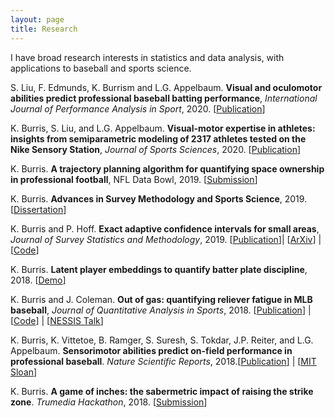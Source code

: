 ```yaml
---
layout: page
title: Research
---
```


I have broad research interests in statistics and data analysis, with applications to baseball and sports science.

S. Liu, F. Edmunds, K. Burrism and L.G. Appelbaum. **Visual and oculomotor abilities predict
professional baseball batting performance**, *International Journal of Performance Analysis in Sport*, 2020.
[[Publication](https://righteye.com/wp-content/uploads/2020/09/2020_Liu_etal_IJPAS.pdf)]

K. Burris, S. Liu, and L.G. Appelbaum. **Visual-motor expertise in athletes: insights from semiparametric modeling of 2317 athletes tested on the Nike Sensory Station**, *Journal of Sports Sciences*, 2020.
[[Publication](https://pubmed.ncbi.nlm.nih.gov/31782684/)]

K. Burris. **A trajectory planning algorithm for quantifying space ownership in professional football**, NFL Data Bowl, 2019. [[Submission](https://github.com/burrisk/Big-Data-Bowl/blob/master/Paper/NFL_Space_Creation.pdf)]

K. Burris. **Advances in Survey Methodology and Sports Science**, 2019.
[[Dissertation](https://dukespace.lib.duke.edu/dspace/handle/10161/19862)]

K. Burris and P. Hoff. **Exact adaptive confidence intervals for small areas**, *Journal of Survey Statistics and Methodology*, 2019. [[Publication](https://academic.oup.com/jssam/article/8/2/206/5487464)]\|  [[ArXiv](https://arxiv.org/abs/1809.09159)] \| 
[[Code](https://github.com/burrisk/fabci)]

K. Burris. **Latent player embeddings to quantify batter plate discipline**, 2018. [[Demo](https://github.com/burrisk/PitchWise_Demo)]

K. Burris and J. Coleman. **Out of gas: quantifying reliever fatigue in MLB baseball**, *Journal of Quantitative Analysis in Sports*, 2018. [[Publication](https://www.degruyter.com/view/j/jqas.2018.14.issue-2/jqas-2018-0007/jqas-2018-0007.xml)]
\| [[Code](https://github.com/burrisk/Relief-Fatigue)] \|
[[NESSIS Talk](https://www.youtube.com/watch?v=umdYkPLLEqo)]

K. Burris, K. Vittetoe, B. Ramger, S. Suresh, S. Tokdar, J.P. Reiter, and L.G. Appelbaum.  **Sensorimotor abilities predict on-field performance in professional baseball**. *Nature Scientific Reports*, 2018.[[Publication](https://www.nature.com/articles/s41598-017-18565-7)] \| 
[[MIT Sloan](http://www.sloansportsconference.com/content/eye-ball-relationship-sensorimotor-abilities-field-performance-professional-baseball/)]

K. Burris. **A game of inches: the sabermetric impact of raising the strike zone**. *Trumedia Hackathon*, 2018. [[Submission](https://github.com/burrisk/TruMedia2017/blob/master/Write-Ups/Hackathon_Burris.pdf)]
